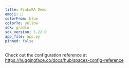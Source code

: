 ```yaml
---
title: FinLoRA Demo
emoji: 📄
colorFrom: blue
colorTo: yellow
sdk: gradio
sdk_version: 5.22.0
app_file: app.py
pinned: false
---
```


Check out the configuration reference at https://huggingface.co/docs/hub/spaces-config-reference
